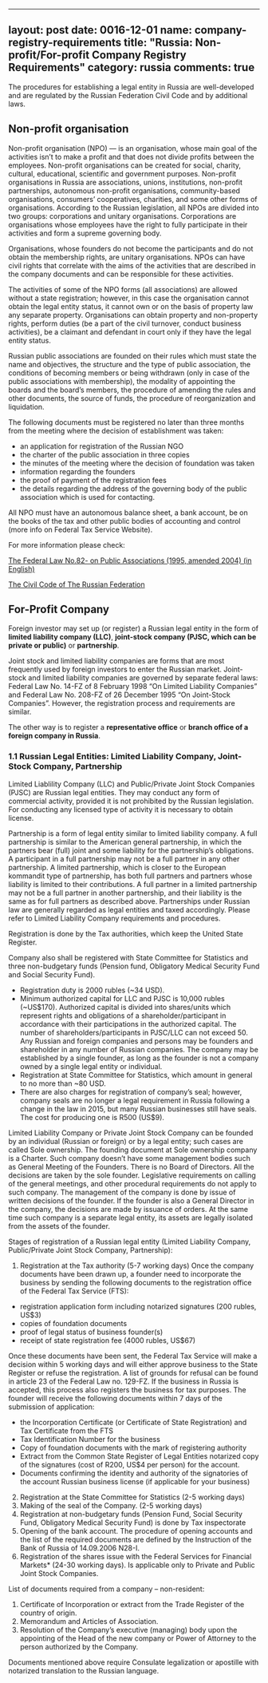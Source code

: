 
---
layout: post
date: 0016-12-01
name: company-registry-requirements
title: "Russia: Non-profit/For-profit Company Registry Requirements"
category: russia
comments: true
---


The procedures for establishing a legal entity in Russia are well-developed and are regulated by the Russian Federation Civil Code and by additional laws.

## Non-profit organisation

Non-profit organisation (NPO) — is an organisation, whose main goal of the activities isn’t to make a profit and that does not divide profits between the employees. Non-profit organisations can be created for social, charity, cultural, educational, scientific and government purposes. Non-profit organisations in Russia are associations, unions, institutions, non-profit partnerships, autonomous non-profit organisations, community-based organisations, consumers’ cooperatives, charities, and some other forms of organisations. According to the Russian legislation, all NPOs are divided into two groups: corporations and unitary organisations. Corporations are organisations whose employees have the right to fully participate in their activities and form a supreme governing body.

 
Organisations, whose founders do not become the participants and do not obtain the membership rights, are unitary organisations.
NPOs can have civil rights that correlate with the aims of the activities that are described in the company documents and can be responsible for these activities.

 
The activities of some of the NPO forms (all associations) are allowed without a state registration; however, in this case the organisation cannot obtain the legal entity status, it cannot own or on the basis of property law any separate property. Organisations can obtain property and non-property rights, perform duties (be a part of the civil turnover, conduct business activities), be a claimant and defendant in court only if they have the legal entity status.

 
Russian public associations are founded on their rules which must state the name and objectives, the structure and the type of public association, the conditions of becoming members or being withdrawn (only in case of the public associations with membership), the modality of appointing the boards and the board’s members, the procedure of amending the rules and other documents, the source of funds, the procedure of reorganization and liquidation.

The following documents must be registered no later than three months from the meeting where the decision of establishment was taken: 

- an application for registration of the Russian NGO
- the charter of the public association in three copies
- the minutes of the meeting where the decision of foundation was taken
- information regarding the founders
- the proof of payment of the registration fees 
- the details regarding the address of the governing body of the public association which is used for contacting.


All NPO must have an autonomous balance sheet, a bank account, be on the books of the tax and other public bodies of accounting and control (more info on Federal Tax Service Website).



For more information please check:

[The Federal Law No.82- on Public Associations (1995, amended 2004) (in English)](http://legislationline.org/documents/action/popup/id/4374)

[The Civil Code of The Russian Federation](https://www.wto.org/english/thewto_e/acc_e/rus_e/WTACCRUS48A5_LEG_119.pdf)




## For-Profit Company
 
Foreign investor may set up (or register) a Russian legal entity in the form of **limited liability company (LLC)**, **joint-stock company (PJSC, which can be private or public)** or **partnership**.


Joint stock and limited liability companies are forms that are most frequently used by foreign investors to enter the Russian market.
Joint-stock and limited liability companies are governed by separate federal laws: Federal Law No. 14-FZ of 8 February 1998 “On Limited Liability Companies” and Federal Law No. 208-FZ of 26 December 1995 “On Joint-Stock Companies”. However, the registration process and requirements are similar.

The other way is to register a **representative office** or **branch office of a foreign company in Russia**.

### 1.1 Russian Legal Entities: Limited Liability Company, Joint-Stock Company, Partnership

Limited Liablility Company (LLC) and Public/Private Joint Stock Companies (PJSC) are Russian legal entities. They may conduct any form of commercial activity, provided it is not prohibited by the Russian legislation. For conducting any licensed type of activity it is necessary to obtain license.


Partnership is a form of legal entity similar to limited liability company. A full partnership is similar to the American general partnership, in which the partners bear (full) joint and some liability for the partnership’s obligations. A participant in a full partnership may not be a full partner in any other partnership. A limited partnership, which is closer to the European kommandit type of partnership, has both full partners and partners whose liability is limited to their contributions. A full partner in a limited partnership may not be a full partner in another partnership, and their liability is the same as for full partners as described above. Partnerships under Russian law are generally regarded as legal entities and taxed accordingly. 
Please refer to Limited Liability Company requirements and procedures.

Registration is done by the Tax authorities, which keep the United State Register.

Company also shall be registered with State Committee for Statistics and three non-budgetary funds (Pension fund, Obligatory Medical Security Fund and Social Security Fund).

- Registration duty is 2000 rubles (~34 USD).
- Minimum authorized capital for LLC and PJSC is 10,000 rubles (~US$170). Authorized capital is divided into shares/units which represent rights and obligations of a shareholder/participant in accordance with their participations in the authorized capital.
The number of shareholders/participants in PJSC/LLC can not exceed 50. Any Russian and foreign companies and persons may be founders and shareholder in any number of Russian companies. The company may be established by a single founder, as long as the founder is not a company owned by a single legal entity or individual.
- Registration at State Committee for Statistics, which amount in general to no more than ~80 USD.
- There are also charges for registration of company’s seal; however, company seals are no longer a legal requirement in Russia following a change in the law in 2015, but many Russian businesses still have seals. The cost for producing one is R500 (US$9). 


Limited Liability Company or Private Joint Stock Company can be founded by an individual (Russian or foreign) or by a legal entity; such cases are called Sole ownership. The founding document at Sole ownership company is a Charter. Such company doesn’t have some management bodies such as General Meeting of the Founders. There is no Board of Directors. All the decisions are taken by the sole founder. Legislative requirements on calling of the general meetings, and other procedural requirements do not apply to such company. The management of the company is done by issue of written decisions of the founder. If the founder is also a General Director in the company, the decisions are made by issuance of orders. At the same time such company is a separate legal entity, its assets are legally isolated from the assets of the founder.
 
 
Stages of registration of a Russian legal entity (Limited Liability Company, Public/Private Joint Stock Company, Partnership):


1.  Registration at the Tax authority (5-7 working days)
Once the company documents have been drawn up, a founder need to incorporate the business by sending the following documents to the registration office of the Federal Tax Service (FTS):
- registration application form including notarized signatures (200 rubles, US$3)
- copies of foundation documents
- proof of legal status of business founder(s)
- receipt of state registration fee (4000 rubles, US$67)
 
 
Once these documents have been sent, the Federal Tax Service will make a decision within 5 working days and will either approve business to the State Register or refuse the registration. A list of grounds for refusal can be found in article 23 of the Federal Law no. 129-FZ. If  the business in Russia is accepted, this process also registers the business for tax purposes. The founder will receive the following documents within 7 days of the submission of application:


- the Incorporation Certificate (or Certificate of State Registration) and Tax Certificate from the FTS
- Tax Identification Number for the business
- Copy of foundation documents with the mark of registering authority
- Extract from the Common State Register of Legal Entities
notarized copy of the signatures  (cost of R200, US$4 per person) for the account.
- Documents confirming the identity and authority of the signatories of the account
Russian business license (if applicable for your business)


2. Registration at the State Committee for Statistics  (2-5 working days)
3. Making of the seal of the Company. (2-5 working days)
4. Registration at non-budgetary funds (Pension Fund, Social Security Fund, Obligatory Medical Security Fund) is done by Tax inspectorate
5. Opening of the bank account. The procedure of opening accounts and the list of the required documents are defined by the Instruction of the Bank of Russia of 14.09.2006 N28-I.
6. Registration of the shares issue with the Federal Services for Financial Markets* (24-30 working days). Is applicable only to Private and Public Joint Stock Companies.
 
 
List of documents required from a company – non-resident:
1. Certificate of Incorporation or extract from the Trade Register of the country of origin.
2. Memorandum and Articles of Association.
3. Resolution of the Company’s executive (managing) body upon the appointing of the Head of the new company or Power of Attorney to the person authorized by the Company.
 
Documents mentioned above require Consulate legalization or apostille with notarized translation to the Russian language.





